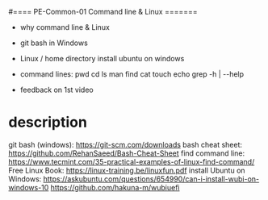 #==== PE-Common-01 Command line & Linux =======
- why command line & Linux
- git bash in Windows
- Linux
  /
  home directory
  install ubuntu on windows

- command lines:
  pwd
  cd
  ls
  man
  find
  cat 
  touch
  echo
  grep
  -h | --help

- feedback on 1st video

# description
git bash (windows): 
    https://git-scm.com/downloads
bash cheat sheet:
    https://github.com/RehanSaeed/Bash-Cheat-Sheet
find command line:
    https://www.tecmint.com/35-practical-examples-of-linux-find-command/
Free Linux Book:
    https://linux-training.be/linuxfun.pdf
install Ubuntu on Windows:
    https://askubuntu.com/questions/654990/can-i-install-wubi-on-windows-10
    https://github.com/hakuna-m/wubiuefi
